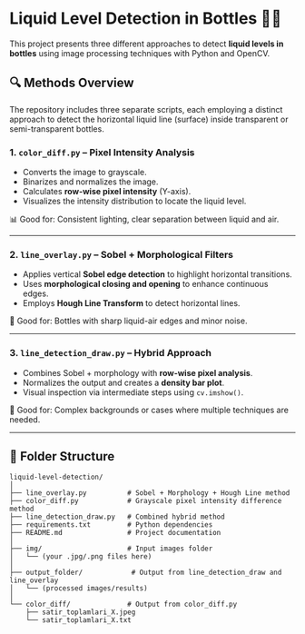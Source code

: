 # Liquid Level Detection in Bottles 🧪📏

This project presents three different approaches to detect **liquid levels in bottles** using image processing techniques with Python and OpenCV.

## 🔍 Methods Overview

The repository includes three separate scripts, each employing a distinct approach to detect the horizontal liquid line (surface) inside transparent or semi-transparent bottles.

### 1. `color_diff.py` – Pixel Intensity Analysis
- Converts the image to grayscale.
- Binarizes and normalizes the image.
- Calculates **row-wise pixel intensity** (Y-axis).
- Visualizes the intensity distribution to locate the liquid level.

📊 Good for: Consistent lighting, clear separation between liquid and air.

---

### 2. `line_overlay.py` – Sobel + Morphological Filters
- Applies vertical **Sobel edge detection** to highlight horizontal transitions.
- Uses **morphological closing and opening** to enhance continuous edges.
- Employs **Hough Line Transform** to detect horizontal lines.

🧼 Good for: Bottles with sharp liquid-air edges and minor noise.

---

### 3. `line_detection_draw.py` – Hybrid Approach
- Combines Sobel + morphology with **row-wise pixel analysis**.
- Normalizes the output and creates a **density bar plot**.
- Visual inspection via intermediate steps using `cv.imshow()`.

🧪 Good for: Complex backgrounds or cases where multiple techniques are needed.

---

## 📁 Folder Structure

```
liquid-level-detection/
│
├── line_overlay.py          # Sobel + Morphology + Hough Line method
├── color_diff.py            # Grayscale pixel intensity difference method
├── line_detection_draw.py   # Combined hybrid method
├── requirements.txt         # Python dependencies
├── README.md                # Project documentation
│
├── img/                     # Input images folder
│   └── (your .jpg/.png files here)
│
├── output_folder/            # Output from line_detection_draw and line_overlay
│   └── (processed images/results)
│
└── color_diff/              # Output from color_diff.py
    ├── satir_toplamlari_X.jpeg
    └── satir_toplamlari_X.txt
```
